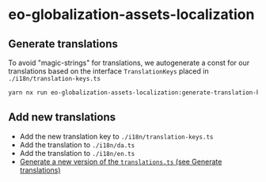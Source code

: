 # eo-globalization-assets-localization

## Generate translations

To avoid "magic-strings" for translations, we autogenerate a const for our translations based on the interface `TranslationKeys` placed in `./i18n/translation-keys.ts`

```sh
yarn nx run eo-globalization-assets-localization:generate-translation-keys
```

## Add new translations

- Add the new translation key to `./i18n/translation-keys.ts`
- Add the translation to `./i18n/da.ts`
- Add the translation to `./i18n/en.ts`
- [Generate a new version of the `translations.ts` (see Generate translations)](#generate-translations)
